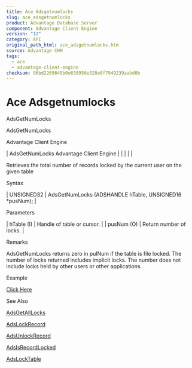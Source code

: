 ```yaml
---
title: Ace Adsgetnumlocks
slug: ace_adsgetnumlocks
product: Advantage Database Server
component: Advantage Client Engine
version: "12"
category: API
original_path_html: ace_adsgetnumlocks.htm
source: Advantage CHM
tags:
  - ace
  - advantage-client-engine
checksum: 96bd2269645b0e638956e328e8f7949239aabd0b
---
```


# Ace Adsgetnumlocks

AdsGetNumLocks

AdsGetNumLocks

Advantage Client Engine

| AdsGetNumLocks  Advantage Client Engine |  |  |  |  |

Retrieves the total number of records locked by the current user on the given table

Syntax

| UNSIGNED32 | AdsGetNumLocks (ADSHANDLE hTable,  UNSIGNED16 \*pusNum); |

Parameters

| hTable (I) | Handle of table or cursor. |
| pusNum (O) | Return number of locks. |

Remarks

AdsGetNumLocks returns zero in pulNum if the table is file locked. The number of locks returned includes implicit locks. The number does not include locks held by other users or other applications.

Example

[Click Here](ace_examples.md#adsgetnumlocksexample)

See Also

[AdsGetAllLocks](ace_adsgetalllocks.md)

[AdsLockRecord](ace_adslockrecord.md)

[AdsUnlockRecord](ace_adsunlockrecord.md)

[AdsIsRecordLocked](ace_adsisrecordlocked.md)

[AdsLockTable](ace_adslocktable.md)
